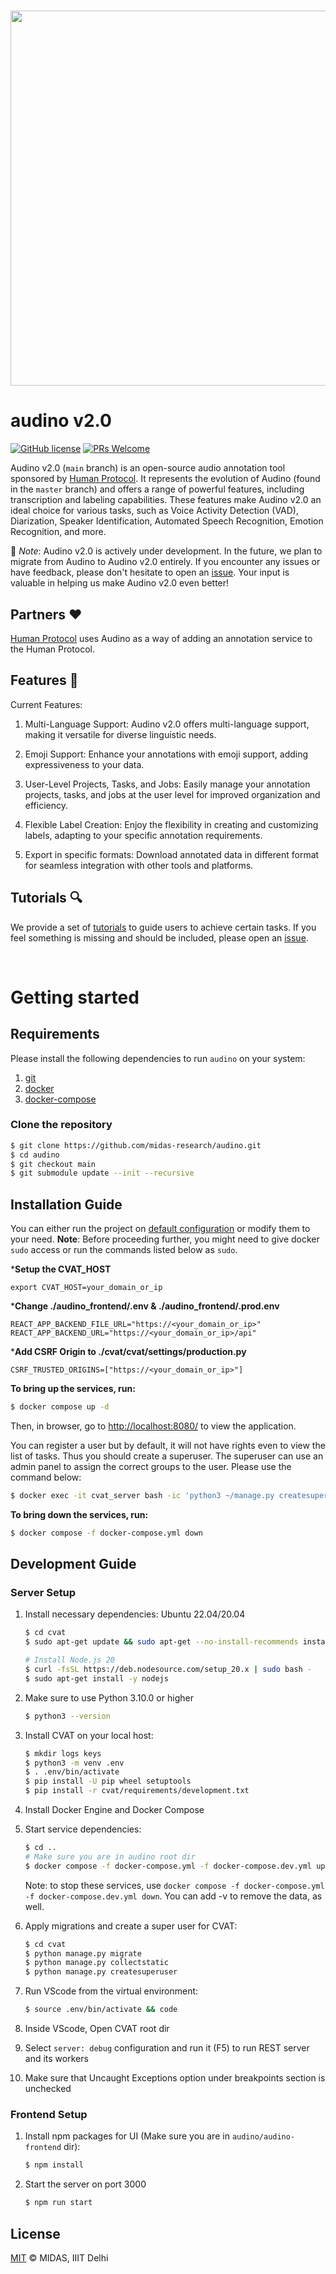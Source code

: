 <h1 align="center">
  <img src="https://raw.githubusercontent.com/midas-research/audino/add-docs/docs/assets/banner.png" width="600px" />
</h1>


# audino v2.0

[![GitHub license](https://img.shields.io/badge/license-MIT-blue.svg)](https://github.com/midas-research/audino/blob/master/LICENSE) [![PRs Welcome](https://img.shields.io/badge/PRs-welcome-brightgreen.svg)](https://github.com/midas-research/audino/issues)

Audino v2.0 (`main` branch) is an open-source audio annotation tool sponsored by [Human Protocol](https://hmt.ai/). It represents the evolution of Audino (found in the `master` branch) and offers a range of powerful features, including transcription and labeling capabilities. These features make Audino v2.0 an ideal choice for various tasks, such as Voice Activity Detection (VAD), Diarization, Speaker Identification, Automated Speech Recognition, Emotion Recognition, and more.

🚀 *Note*: Audino v2.0 is actively under development. In the future, we plan to migrate from Audino to Audino v2.0 entirely. If you encounter any issues or have feedback, please don't hesitate to open an [issue](https://github.com/midas-research/audino/issues). Your input is valuable in helping us make Audino v2.0 even better!

## Partners ❤️

[Human Protocol](https://hmt.ai/) uses Audino as a way of adding an annotation service to the Human Protocol.

## Features 🤘
Current Features:

1. Multi-Language Support: Audino v2.0 offers multi-language support, making it versatile for diverse linguistic needs.

2. Emoji Support: Enhance your annotations with emoji support, adding expressiveness to your data.

3. User-Level Projects, Tasks, and Jobs: Easily manage your annotation projects, tasks, and jobs at the user level for improved organization and efficiency.

4. Flexible Label Creation: Enjoy the flexibility in creating and customizing labels, adapting to your specific annotation requirements.

5. Export in specific formats: Download annotated data in different format for seamless integration with other tools and platforms.

## Tutorials 🔍

We provide a set of [tutorials](./docs/tutorials.md) to guide users to achieve certain tasks. If you feel something is missing and should be included, please open an [issue](https://github.com/midas-research/audino/issues).

</br>

# Getting started

## Requirements

Please install the following dependencies to run `audino` on your system:

1. [git](https://git-scm.com/)
2. [docker](https://www.docker.com/) 
3. [docker-compose](https://docs.docker.com/compose/) 

### Clone the repository

```sh
$ git clone https://github.com/midas-research/audino.git
$ cd audino
$ git checkout main
$ git submodule update --init --recursive
```

## Installation Guide

You can either run the project on [default configuration](./docker-compose.yml) or modify them to your need.
**Note**: Before proceeding further, you might need to give docker `sudo` access or run the commands listed below as `sudo`.

***Setup the CVAT_HOST**
```
export CVAT_HOST=your_domain_or_ip
```

***Change ./audino_frontend/.env & ./audino_frontend/.prod.env**
```
REACT_APP_BACKEND_FILE_URL="https://<your_domain_or_ip>"
REACT_APP_BACKEND_URL="https://<your_domain_or_ip>/api"
```

***Add CSRF Origin to ./cvat/cvat/settings/production.py**
```
CSRF_TRUSTED_ORIGINS=["https://<your_domain_or_ip>"]
```


**To bring up the services, run:**

```sh
$ docker compose up -d
```

Then, in browser, go to [http://localhost:8080/](http://localhost:8080/) to view the application.

You can register a user but by default, it will not have rights even to view the list of tasks. Thus you should create a superuser. The superuser can use an admin panel to assign the correct groups to the user. Please use the command below:
```sh
$ docker exec -it cvat_server bash -ic 'python3 ~/manage.py createsuperuser'
```

**To bring down the services, run:**

```sh
$ docker compose -f docker-compose.yml down
```

## Development Guide

### Server Setup

1. Install necessary dependencies: Ubuntu 22.04/20.04
     ```sh
    $ cd cvat
    $ sudo apt-get update && sudo apt-get --no-install-recommends install -y build-essential curl git redis-server python3-dev python3-pip python3-venv python3-tk libldap2-dev libsasl2-dev
    
    # Install Node.js 20
    $ curl -fsSL https://deb.nodesource.com/setup_20.x | sudo bash -
    $ sudo apt-get install -y nodejs
      ```

2. Make sure to use Python 3.10.0 or higher
    ```sh
    $ python3 --version
    ```

3. Install CVAT on your local host:
    ```sh
    $ mkdir logs keys
    $ python3 -m venv .env
    $ . .env/bin/activate
    $ pip install -U pip wheel setuptools
    $ pip install -r cvat/requirements/development.txt
    ```

4. Install Docker Engine and Docker Compose

5. Start service dependencies:
    ```sh
    $ cd ..
    # Make sure you are in audino root dir
    $ docker compose -f docker-compose.yml -f docker-compose.dev.yml up -d --build cvat_opa cvat_db cvat_redis_inmem cvat_redis_ondisk cvat_server
    ```
    Note: to stop these services, use `docker compose -f docker-compose.yml -f docker-compose.dev.yml down`. You can add -v to remove the data, as well.
    
6. Apply migrations and create a super user for CVAT:
    ```sh
    $ cd cvat
    $ python manage.py migrate
    $ python manage.py collectstatic
    $ python manage.py createsuperuser
    ```

7. Run VScode from the virtual environment:
    ```sh
    $ source .env/bin/activate && code
    ```
8. Inside VScode, Open CVAT root dir
9. Select `server: debug` configuration and run it (F5) to run REST server and its workers
10. Make sure that Uncaught Exceptions option under breakpoints section is unchecked

### Frontend Setup

1. Install npm packages for UI (Make sure you are in `audino/audino-frontend` dir):
    ```sh
    $ npm install
    ```
2. Start the server on port 3000
    ```sh
    $ npm run start
    ```

## License
[MIT](https://github.com/midas-research/audino/blob/master/LICENSE) © MIDAS, IIIT Delhi
